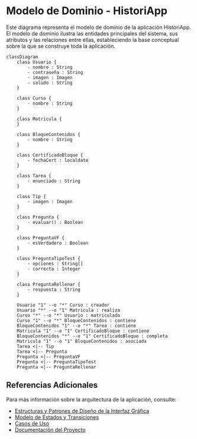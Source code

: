 # Modelo de Dominio - HistoriApp


Este diagrama representa el modelo de dominio de la aplicación HistoriApp. El modelo de dominio ilustra las entidades principales del sistema, sus atributos y las relaciones entre ellas, estableciendo la base conceptual sobre la que se construye toda la aplicación.

```mermaid
classDiagram
    class Usuario {
        - nombre : String
        - contraseña : String
        - imagen : Imagen
        - saludo : String
    }

    class Curso {
        - nombre : String
    }

    class Matricula {
    }

    class BloqueContenidos {
        - nombre : String
    }

    class CertificadoBloque {
        - fechaCert : localdate
    }

    class Tarea {
        - enunciado : String
    }

    class Tip {
        - imagen : Imagen
    }

    class Pregunta {
        - evaluar() : Boolean
    }

    class PreguntaVF {
        - esVerdadero : Boolean
    }

    class PreguntaTipoTest {
        - opciones : String[]
        - correcta : Integer
    }

    class PreguntaRellenar {
        - respuesta : String
    }

    Usuario "1" --o "*" Curso : creador
    Usuario "*" --o "1" Matricula : realiza
    Curso "*" --o "*" Usuario : matriculado
    Curso "1" --o "*" BloqueContenidos : contiene
    BloqueContenidos "1" --o "*" Tarea : contiene
    Matricula "1" --o "1" CertificadoBloque : contiene
    BloqueContenidos "*" --o "1" CertificadoBloque : completa
    Matricula "1" --o "1" BloqueContenidos : asociada
    Tarea <|-- Tip
    Tarea <|-- Pregunta
    Pregunta <|-- PreguntaVF
    Pregunta <|-- PreguntaTipoTest
    Pregunta <|-- PreguntaRellenar
```

## Referencias Adicionales

Para más información sobre la arquitectura de la aplicación, consulte:
- [Estructuras y Patrones de Diseño de la Interfaz Gráfica](modeloVista.md)
- [Modelo de Estados y Transiciones](modeloEstados.md)
- [Casos de Uso](casosDeUso.md)
- [Documentación del Proyecto](README.md)
